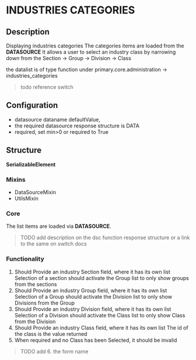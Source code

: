 # INDUSTRIES CATEGORIES

## Description
Displaying industries categories
The categories items are loaded from the **DATASOURCE**
It allows a user to select an industry class by narrowing down from the 
Section -> Group -> Division -> Class

the datalist is of type function under primary.core.administration -> industries_categories 
> todo reference switch
 

## Configuration
- datasource dataname defaultValue, 
- the required datasource response structure is DATA
- required, set min>0 or required to True

## Structure
**SerializableElement**
### Mixins 
- DataSourceMixin
- UtilsMixin

### Core
The list items are loaded via **DATASOURCE**.
> TODO add description on the dsc function response structure
or a link to the same on switch docs 

### Functionality 
1.	Should Provide an industry Section field, where it has its own list
    Selection of a section should activate the Group list to only show groups from the sections 
2.	Should Provide an industry Group field, where it has its own list
    Selection of a Group should activate the Division list to only show Divisions from the Group
3.	Should Provide an industry Division field, where it has its own list
    Selection of a Division should activate the Class list to only show Class from the Division
4.	Should Provide an industry Class field, where it has its own list
    The id of the class is the value returned
5.	When required and no Class has been Selected, it should be invalid

> TODO add 6.  the form name 
 

